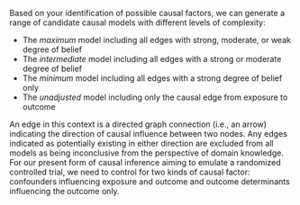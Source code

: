 Based on your identification of possible causal factors, we can generate a range of candidate causal models with different levels of complexity:​

- The _maximum_ model including all edges with strong, moderate, or weak degree of belief​
- The _intermediate_ model including all edges with a strong or moderate degree of belief​
- The _minimum_ model including all edges with a strong degree of belief only​
- The _unadjusted_ model including only the causal edge from exposure to outcome​

An edge in this context is a directed graph connection (i.e., an arrow) indicating the direction of causal influence between two nodes. Any edges indicated as potentially existing in either direction are excluded from all models as being inconclusive from the perspective of domain knowledge. For our present form of causal inference aiming to emulate a randomized controlled trial, we need to control for two kinds of causal factor: confounders influencing exposure and outcome and outcome determinants influencing the outcome only.​
